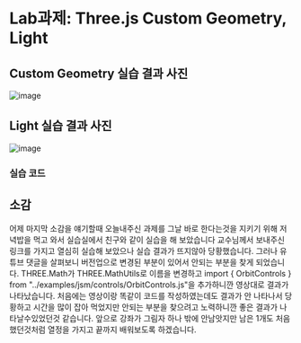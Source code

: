 # 	Lab과제: Three.js Custom Geometry, Light

## Custom Geometry 실습 결과 사진

![image](https://github.com/JunYoung0404/aigraphics/assets/50895748/9f2d8775-dfbd-4011-9ab9-2a1aae6abd41)

## Light 실습 결과 사진

![image](https://github.com/JunYoung0404/aigraphics/assets/50895748/be0e0dd4-5e16-424d-a1f1-2684c7618609)

### 실습 코드

## 소감
어제 마지막 소감을 얘기할때 오늘내주신 과제를 그날 바로 한다는것을 지키기 위해 저녁밥을 먹고 와서 실습실에서 친구와 같이 실습을 해 보았습니다 교수님께서 보내주신 링크를 가지고 열심히 실습해 보았으나 실습 결과가 뜨지않아 당황했습니다. 그러나 유튜브 댓글을 살펴보니 버전업으로 변경된 부분이 있어서 안되는 부분을 찾게 되었습니다. THREE.Math가 THREE.MathUtils로 이름을 변경하고 import { OrbitControls } from "../examples/jsm/controls/OrbitControls.js"을 추가하니깐 영상대로 결과가 나타났습니다. 처음에는 영상이랑 똑같이 코드를 작성하였는데도 결과가 안 나타나서 당황하고 시간을 많이 잡아 먹었지만 안되는 부분을 찾으려고 노력하니깐 좋은 결과가 나타날수있었던것 같습니다. 앞으로 강좌가 그림자 하나 밖에 안남앗지만 남은 1개도 처음했던것처럼 열정을 가지고 끝까지 배워보도록 하겠습니다.
